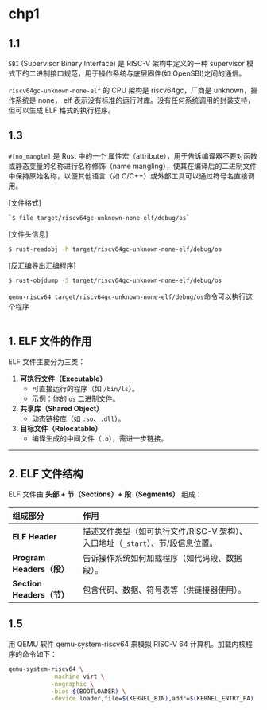 # chp1

## 1.1

`SBI` (Supervisor Binary Interface) 是 RISC-V 架构中定义的一种 supervisor 模式下的二进制接口规范，用于操作系统与底层固件(如 OpenSBI)之间的通信。

`riscv64gc-unknown-none-elf` 的 CPU 架构是 riscv64gc，厂商是 unknown，操作系统是 none， elf 表示没有标准的运行时库。没有任何系统调用的封装支持，但可以生成 ELF 格式的执行程序。

## 1.3

`#[no_mangle]` 是 Rust 中的一个 属性宏（attribute），用于告诉编译器不要对函数或静态变量的名称进行名称修饰（name mangling），使其在编译后的二进制文件中保持原始名称，以便其他语言（如 C/C++）或外部工具可以通过符号名直接调用。

[文件格式]

```sh
`$ file target/riscv64gc-unknown-none-elf/debug/os`
```

[文件头信息]

```sh
$ rust-readobj -h target/riscv64gc-unknown-none-elf/debug/os
```

[反汇编导出汇编程序]

```sh
$ rust-objdump -S target/riscv64gc-unknown-none-elf/debug/os
```

`qemu-riscv64 target/riscv64gc-unknown-none-elf/debug/os`命令可以执行这个程序

```rust

```

## **1. ELF 文件的作用**

ELF 文件主要分为三类：

1. **可执行文件（Executable）**
   - 可直接运行的程序（如 `/bin/ls`）。
   - 示例：你的 `os` 二进制文件。
2. **共享库（Shared Object）**
   - 动态链接库（如 `.so`、`.dll`）。
3. **目标文件（Relocatable）**
   - 编译生成的中间文件（`.o`），需进一步链接。

---

## **2. ELF 文件结构**

ELF 文件由 **头部 + 节（Sections）+ 段（Segments）** 组成：

| 组成部分                  | 作用                                                                            |
| :------------------------ | :------------------------------------------------------------------------------ |
| **ELF Header**            | 描述文件类型（如可执行文件/RISC-V 架构）、入口地址（`_start`）、节/段信息位置。 |
| **Program Headers（段）** | 告诉操作系统如何加载程序（如代码段、数据段）。                                  |
| **Section Headers（节）** | 包含代码、数据、符号表等（供链接器使用）。                                      |

## 1.5
用 QEMU 软件 qemu-system-riscv64 来模拟 RISC-V 64 计算机。加载内核程序的命令如下：

```sh
qemu-system-riscv64 \
            -machine virt \
            -nographic \
            -bios $(BOOTLOADER) \
            -device loader,file=$(KERNEL_BIN),addr=$(KERNEL_ENTRY_PA)
```